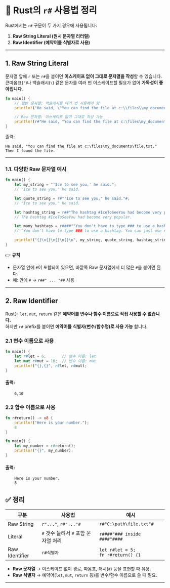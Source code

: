 # 📘 Rust의 `r#` 사용법 정리

Rust에서는 `r#` 구문이 두 가지 경우에 사용됩니다:

1.  **Raw String Literal (원시 문자열 리터럴)**
2.  **Raw Identifier (예약어를 식별자로 사용)**

------------------------------------------------------------------------

## 1. Raw String Literal

문자열 앞에 `r` 또는 `r#`을 붙이면 **이스케이프 없이 그대로 문자열을
작성**할 수 있습니다.  
큰따옴표(`"`)나 백슬래시(`\`) 같은 문자를 여러 번 이스케이프할 필요가
없어 **가독성이 좋아집니다**.

``` rust
fn main() {
    // 일반 문자열: 역슬래시를 여러 번 사용해야 함
    println!("He said, \"You can find the file at c:\\files\\my_documents\\file.txt.\" Then I found the file.");

    // Raw 문자열: 이스케이프 없이 그대로 작성 가능
    println!(r#"He said, "You can find the file at c:\files\my_documents\file.txt." Then I found the file."#);
}
```

출력:

    He said, "You can find the file at c:\files\my_documents\file.txt." Then I found the file.

------------------------------------------------------------------------

### 1.1. 다양한 Raw 문자열 예시

``` rust
fn main() {
    let my_string = "'Ice to see you,' he said."; 
    // 'Ice to see you,' he said.

    let quote_string = r#""Ice to see you," he said."#; 
    // "Ice to see you," he said.

    let hashtag_string = r##"The hashtag #IceToSeeYou had become very popular."##; 
    // The hashtag #IceToSeeYou had become very popular.

    let many_hashtags = r####""You don't have to type ### to use a hashtag. You can just use #.""####;
    // "You don't have to type ### to use a hashtag. You can just use #."

    println!("{}\n{}\n{}\n{}\n", my_string, quote_string, hashtag_string, many_hashtags);
}
```

👉 **규칙**
- 문자열 안에 `#`이 포함되어 있으면, 바깥쪽 Raw 문자열에서 더 많은 `#`을
붙이면 된다.  
- 예: 안에 `#` → `r##" ... "##` 사용

------------------------------------------------------------------------

## 2. Raw Identifier

Rust는 `let`, `mut`, `return` 같은 **예약어를 변수나 함수 이름으로 직접
사용할 수 없습니다.**  
하지만 `r#` prefix를 붙이면 **예약어를 식별자(변수/함수명)로 사용 가능** 합니다.

### 2.1 변수 이름으로 사용

``` rust
fn main() {
    let r#let = 6;       // 변수 이름: let
    let mut r#mut = 10;  // 변수 이름: mut
    println!("{},{}", r#let, r#mut);
}
```

#### 출력:
```
    6,10
```


### 2.2 함수 이름으로 사용

``` rust
fn r#return() -> u8 {
    println!("Here is your number.");
    8
}

fn main() {
    let my_number = r#return();
    println!("{}", my_number);
}
```

#### 출력:
```
    Here is your number.
    8
```

## ✅ 정리

| 구분           | 사용법                      | 예시                                 |
|----------------|-----------------------------|--------------------------------------|
| Raw String     | `r"..."`, `r#"..."#`         | `r#"C:\path\file.txt"#`              |
| Literal        | `#` 갯수 늘려서 `#` 포함 문자열 처리 | `r####"### inside ####"####`         |
| Raw Identifier | `r#식별자`                   | `let r#let = 5;`<br>`fn r#return() {}` |



- **Raw 문자열** → 이스케이프 없이 경로, 따옴표, 해시(`#`) 등을 표현할 때 유용.  
- **Raw 식별자** → 예약어(`let`, `mut`, `return` 등)를 변수/함수 이름으로 쓸 때 필요.

---

